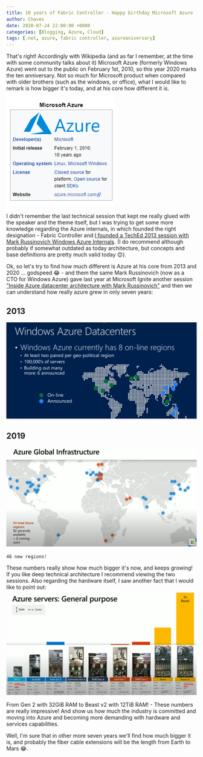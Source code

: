```yaml
---
title: 10 years of Fabric Controller - Happy birthday Microsoft Azure
author: Chaves
date: 2020-07-24 22:00:00 +0000
categories: [Blogging, Azure, Cloud]
tags: [.net, azure, fabric controller, azureaniversary]
---
```

That's right! Accordingly with Wikipedia (and as far I remember, at the time with some community talks about it) Microsoft Azure (formerly Windows Azure) went out to the public on February 1st, 2010, so this year 2020 marks the ten anniversary. Not so much for Microsoft product when compared with older brothers (such as the windows, or office), what I would like to remark is how bigger it's today, and at his core how different it is.

![az-10th](/assets/img/posts/az-10th.png)

I didn't remember the last technical session that kept me really glued with the speaker and the theme itself, but I was trying to get some more knowledge regarding the Azure internals, in which founded the right designation - Fabric Controller and [I founded a TechEd 2013 session with Mark Russinovich Windows Azure Internals](https://azure.microsoft.com/en-us/resources/videos/teched2013-northamerica-windows-azure-internals/). (I do recommend although probably if somewhat outdated as today architecture, but concepts and base definitions are pretty much valid today 😊). 

Ok, so let's try to find how much different is Azure at his core from 2013 and 2020 ... godspeed 😂 - and them the same Mark Russinovich (now as a CTO for Windows Azure) gave last year at Microsoft Ignite another session ["Inside Azure datacenter architecture with Mark Russinovich"](https://www.youtube.com/watch?v=X-0V6bYfTpA) and then we can understand how really azure grew in only seven years:

## 2013
![az-2013](/assets/img/posts/az-2013.png)

## 2019
![az-2019](/assets/img/posts/az-2019.png)

`46 new regions!`

These numbers really show how much bigger it's now, and keeps growing! If you like deep technical architecture I recommend viewing the two sessions. Also regarding the hardware itself, I saw another fact that I would like to point out:
![az-hardware-1](/assets/img/posts/az-hardware-1.png)

From Gen 2 with 32GiB RAM to Beast v2 with 12TiB RAM! - These numbers are really impressive! And show us how much the industry is committed and moving into Azure and becoming more demanding with hardware and services capabilities.

Well, I'm sure that in other more seven years we'll find how much bigger it is, and probably the fiber cable extensions will be the length from Earth to Mars 😂.